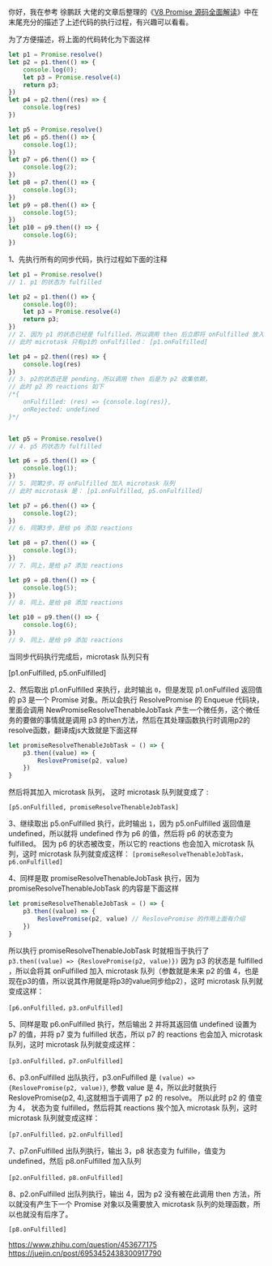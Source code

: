 你好，我在参考 徐鹏跃 大佬的文章后整理的《[V8 Promise 源码全面解读](https://link.zhihu.com/?target=https%3A//juejin.cn/post/7055202073511460895)》中在末尾充分的描述了上述代码的执行过程，有兴趣可以看看。

为了方便描述，将上面的代码转化为下面这样

```js
let p1 = Promise.resolve()
let p2 = p1.then(() => {
    console.log(0);
    let p3 = Promise.resolve(4)
    return p3;
})
let p4 = p2.then((res) => {
    console.log(res)
})

let p5 = Promise.resolve()
let p6 = p5.then(() => {
    console.log(1);
})
let p7 = p6.then(() => {
    console.log(2);
})
let p8 = p7.then(() => {
    console.log(3);
})
let p9 = p8.then(() => {
    console.log(5);
})
let p10 = p9.then(() => {
    console.log(6);
})
```

 1、先执行所有的同步代码，执行过程如下面的注释

```js
let p1 = Promise.resolve()
// 1. p1 的状态为 fulfilled

let p2 = p1.then(() => {
    console.log(0);
    let p3 = Promise.resolve(4)
    return p3;
})
// 2. 因为 p1 的状态已经是 fulfilled，所以调用 then 后立即将 onFulfilled 放入 microtask 队列
// 此时 microtask 只有p1的 onFulfilled： [p1.onFulfilled]

let p4 = p2.then((res) => {
    console.log(res)
})
// 3. p2的状态还是 pending，所以调用 then 后是为 p2 收集依赖，
// 此时 p2 的 reactions 如下
/*{
    onFulfilled: (res) => {console.log(res)},
    onRejected: undefined
}*/


let p5 = Promise.resolve()
// 4. p5 的状态为 fulfilled

let p6 = p5.then(() => {
    console.log(1);
})
// 5. 同第2步，将 onFulfilled 加入 microtask 队列
// 此时 microtask 是： [p1.onFulfilled, p5.onFulfilled]

let p7 = p6.then(() => {
    console.log(2);
})
// 6. 同第3步，是给 p6 添加 reactions

let p8 = p7.then(() => {
    console.log(3);
})
// 7. 同上，是给 p7 添加 reactions

let p9 = p8.then(() => {
    console.log(5);
})
// 8. 同上，是给 p8 添加 reactions

let p10 = p9.then(() => {
    console.log(6);
})
// 9. 同上，是给 p9 添加 reactions
```

 当同步代码执行完成后，microtask 队列只有 

 [p1.onFulfilled, p5.onFulfilled]  



2、然后取出 p1.onFulfilled 来执行，此时输出 `0`，但是发现 p1.onFulfilled 返回值的 p3 是一个 Promise 对象。所以会执行 ResolvePromise 的 Enqueue 代码块，里面会调用 NewPromiseResolveThenableJobTask 产生一个微任务，这个微任务的要做的事情就是调用 p3 的then方法，然后在其处理函数执行时调用p2的resolve函数，翻译成js大致就是下面这样  

```js
let promiseResolveThenableJobTask = () => {
    p3.then((value) => { 
        ReslovePromise(p2, value) 
    })
}
```

 然后将其加入 microtask 队列， 这时 microtask 队列就变成了 : 

```
[p5.onFulfilled, promiseResolveThenableJobTask]
```



  3、继续取出 p5.onFulfilled 执行，此时输出 `1`，因为 p5.onFulfilled 返回值是 undefined，所以就将 undefined 作为 p6 的值，然后将 p6 的状态变为 fulfilled。  因为 p6 的状态被改变，所以它的 reactions 也会加入 microtask 队列，这时 microtask 队列就变成这样： `[promiseResolveThenableJobTask，p6.onFulfilled]` 



4、同样是取 promiseResolveThenableJobTask 执行，因为 promiseResolveThenableJobTask 的内容是下面这样  

```js
let promiseResolveThenableJobTask = () => {
    p3.then((value) => { 
        ReslovePromise(p2, value) // ReslovePromise 的作用上面有介绍
    })
}
```

 所以执行 promiseResolveThenableJobTask 时就相当于执行了 `p3.then((value) => {ReslovePromise(p2, value)})` 因为 p3 的状态是 fulfilled ，所以会将其 onFulfilled 加入 microtask 队列（参数就是未来 p2 的值 4，也是现在p3的值，所以说其作用就是将p3的value同步给p2），这时 microtask 队列就变成这样： 

```
[p6.onFulfilled，p3.onFulfilled]
```



5、同样是取 p6.onFulfilled 执行，然后输出 2 并将其返回值 undefined 设置为 p7 的值，并将 p7 变为 fulfilled 状态，所以 p7 的 reactions 也会加入 microtask 队列，这时 microtask 队列就变成这样： 

```
[p3.onFulfilled，p7.onFulfilled]
```



6、p3.onFulfilled 出队执行，p3.onFulfilled 是 `(value) => {ReslovePromise(p2, value)}`, 参数 value 是 4，所以此时就执行 ReslovePromise(p2, 4),这就相当于调用了 p2 的 resolve。  所以此时 p2 的 值变为 4， 状态为变 fulfilled，然后将其 reactions 挨个加入 microtask 队列，这时 microtask 队列就变成这样： 

```
[p7.onFulfilled，p2.onFulfilled]
```



   7、p7.onFulfilled 出队列执行，输出 3，p8 状态变为 fulfille，值变为 undefined，然后 p8.onFulfilled 加入队列

```
[p2.onFulfilled，p8.onFulfilled]
```



  8、p2.onFulfilled 出队列执行，输出 4，因为 p2 没有被在此调用 then 方法，所以就没有产生下一个 Promise 对象以及需要放入 microtask 队列的处理函数，所以也就没有后序了。  

```
[p8.onFulfilled]
```





https://www.zhihu.com/question/453677175
https://juejin.cn/post/6953452438300917790